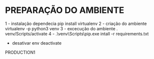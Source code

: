 # PREPARAÇÃO DO AMBIENTE 
1 - instalação dependecia
    pip install virtualenv
2 - criação do ambiente
    virtualenv -p python3 venv
3 - excecução do ambiente 
    . venv/Scripts/activate
4 - .\venv\Scripts\pip.exe intall -r requirements.txt
- desativar env
    deactivate

PRODUCTION1